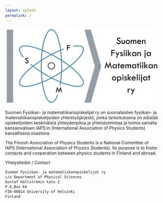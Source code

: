 ```yaml
---
layout: splash
permalink: /
---
```

![SFMO:n logo](</SFMO-logo.svg>)

Suomen Fysiikan- ja matematiikanopiskelijat ry on suomalaisten fysiikan- ja matematiikanopiskelijoiden yhteistyöjärjestö, jonka tarkoituksena on edistää opiskelijoiden keskinäistä yhteydenpitoa ja yhteistoimintaa ja toimia samalla kansainvälisen IAPS:in (International Association of Physics Students) kansallisena osastona.

The Finnish Association of Physics Students is a National Committee of IAPS (International Association of Physics Students). Its purpose is to foster contacts and cooperation between physics students in Finland and abroad. 

<!-----

Yhdistyksen säännöt löytyvät sivulta: [saannot](/saannot)

SFMO ry:n hallitus: [hallitus 2023](/hallitus-2023)

Jäsenyhdistysten yhteystiedot: [jäsenet](/jasenet)

Tärkeimpänä sivuilta löytyy SFMO:n [Oodi](/oodi)

IAPS-historiaa: [SFMO:hon liittyen](/iaps-historiaa)

----->
Yhteystiedot / Contact

```
Suomen Fysiikan- ja matematiikanopiskelijat ry
c/o Department of Physical Sciences
Gustaf Hällströmin katu 2
P.O.Box 64
FIN-00014 University of Helsinki
Finland
```